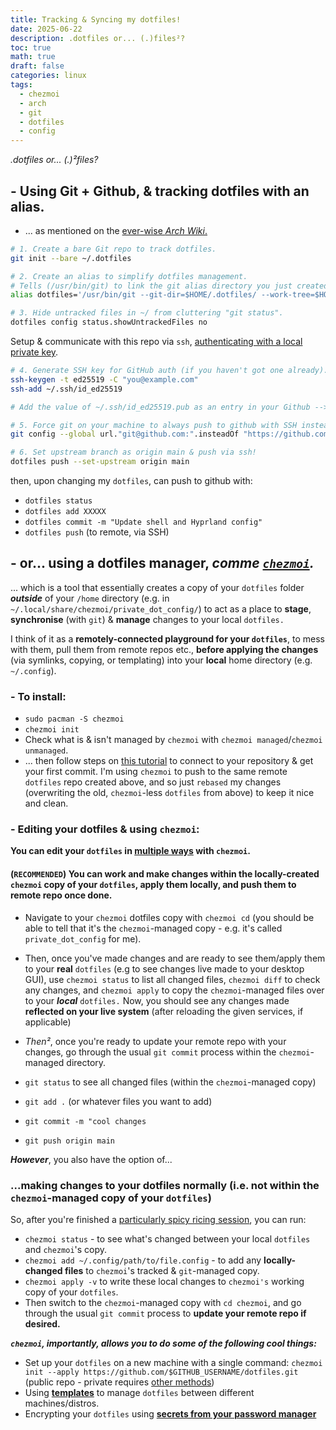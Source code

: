 ```yaml
---
title: Tracking & Syncing my dotfiles!
date: 2025-06-22
description: .dotfiles or... (.)files²?
toc: true
math: true
draft: false
categories: linux
tags:
  - chezmoi
  - arch
  - git
  - dotfiles
  - config
---
```


*.dotfiles or... (.)²files?*

## - Using Git + Github, & tracking dotfiles with an alias.
- ... as mentioned on the [ever-wise *Arch Wiki*.](https://wiki.archlinux.org/title/Dotfiles#Tracking_dotfiles_directly_with_Git)

``` bash
# 1. Create a bare Git repo to track dotfiles.
git init --bare ~/.dotfiles

# 2. Create an alias to simplify dotfiles management.
# Tells (/usr/bin/git) to link the git alias directory you just created to your real .config/
alias dotfiles='/usr/bin/git --git-dir=$HOME/.dotfiles/ --work-tree=$HOME'

# 3. Hide untracked files in ~/ from cluttering "git status".
dotfiles config status.showUntrackedFiles no
```
Setup & communicate with this repo via `ssh`, [authenticating with a local private key](https://docs.github.com/en/authentication/connecting-to-github-with-ssh/generating-a-new-ssh-key-and-adding-it-to-the-ssh-agent?platform=linux).

``` bash
# 4. Generate SSH key for GitHub auth (if you haven't got one already).
ssh-keygen -t ed25519 -C "you@example.com"
ssh-add ~/.ssh/id_ed25519

# Add the value of ~/.ssh/id_ed25519.pub as an entry in your Github --> Settings --> SSH & GPG Keys, via cat + copy-pasting, or however you'd like.

# 5. Force git on your machine to always push to github with SSH instead of HTTPS
git config --global url."git@github.com:".insteadOf "https://github.com/"

# 6. Set upstream branch as origin main & push via ssh!
dotfiles push --set-upstream origin main
```

then, upon changing my `dotfiles`, can push to github with:
- `dotfiles status`
- `dotfiles add XXXXX`
- `dotfiles commit -m "Update shell and Hyprland config"`
- `dotfiles push` (to remote, via SSH)


## - or... using a dotfiles manager, *comme [`chezmoi`](https://www.chezmoi.io/quick-start/#concepts).*

... which is a tool that essentially creates a copy of your `dotfiles` folder ***outside*** of your `/home` directory (e.g. in `~/.local/share/chezmoi/private_dot_config/`) to act as a place to **stage**, **synchronise** (with `git`) & **manage** changes to your local `dotfiles.`

I think of it as a **remotely-connected playground for your `dotfiles`**, to mess with them, pull them from remote repos etc., **before applying the changes** (via symlinks, copying, or templating) into your **local** home directory (e.g. `~/.config`).

### - To install:
- `sudo pacman -S chezmoi`
- `chezmoi init`
- Check what is & isn't managed by `chezmoi` with `chezmoi managed`/`chezmoi unmanaged`.
- ... then follow steps on [this tutorial](https://www.chezmoi.io/quick-start/#start-using-chezmoi-on-your-current-machine) to connect to your repository & get your first commit. I'm using `chezmoi` to push to the same remote `dotfiles` repo created above, and so just `rebased` my changes (overwriting the old, `chezmoi`-less `dotfiles` from above) to keep it nice and clean.

### - Editing your dotfiles & using `chezmoi`:

**You can edit your `dotfiles` in [multiple ways](https://www.chezmoi.io/user-guide/frequently-asked-questions/usage/#how-do-i-edit-my-dotfiles-with-chezmoi) with `chezmoi`.**

#### **(`RECOMMENDED`)** You can work and make changes within the locally-created `chezmoi` copy of your `dotfiles`, apply them locally, and push them to remote repo once done.

- Navigate to your `chezmoi` dotfiles copy with `chezmoi cd` (you should be able to tell that it's the `chezmoi`-managed copy - e.g. it's called `private_dot_config` for me).

- Then, once you've made changes and are ready to see them/apply them to your **real** `dotfiles` (e.g to see changes live made to your desktop GUI), use `chezmoi status` to list all changed files, `chezmoi diff` to check any changes, and `chezmoi apply` to copy the `chezmoi`-managed files over to your ***local*** `dotfiles.` Now, you should see any changes made **reflected on your live system** (after reloading the given services, if applicable)

- *Then²*, once you're ready to update your remote repo with your changes, go through the usual `git commit` process within the `chezmoi`-managed directory.
- `git status` to see all changed files (within the `chezmoi`-managed copy)
- `git add .` (or whatever files you want to add)
- `git commit -m "cool changes`
- `git push origin main`

***However***, you also have the option of...

### **...making changes to your dotfiles normally** (i.e. not within the `chezmoi`-managed copy of your `dotfiles`)

So, after you're finished a [particularly spicy ricing session](https://i.ytimg.com/vi/GlSa_gh8xaQ/maxresdefault.jpg), you can run:

- `chezmoi status` - to see what's changed between your local `dotfiles` and `chezmoi`'s copy.
- `chezmoi add ~/.config/path/to/file.config` - to add any **locally-changed files** to `chezmoi`'s tracked & `git`-managed copy.
- `chezmoi apply -v` to write these local changes to `chezmoi's` working copy of your `dotfiles`.
- Then switch to the `chezmoi`-managed copy with `cd chezmoi`, and go through the usual `git commit` process to **update your remote repo if desired.**


***`chezmoi`, importantly, allows you to do some of the following cool things:***
- Set up your `dotfiles` on a new machine with a single command: 
  `chezmoi init --apply https://github.com/$GITHUB_USERNAME/dotfiles.git` (public repo - private requires [other methods](https://docs.github.com/en/get-started/git-basics/about-remote-repositories#cloning-with-https-urls))
- Using **[templates](https://www.chezmoi.io/reference/templates/)** to manage `dotfiles` between different machines/distros.
- Encrypting your `dotfiles` using **[secrets from your password manager](https://www.chezmoi.io/user-guide/password-managers/)**

